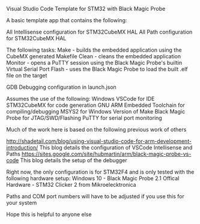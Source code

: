 Visual Studio Code Template for STM32 with Black Magic Probe

A basic template app that contains the following:

All Intellisense configuration for STM32CubeMX HAL
All Path configuration for STM32CubeMX HAL

The following tasks:
Make - builds the embedded application using the CubeMX generated Makefile
Clean - cleans the embedded application
Monitor - opens a PuTTY session using the Black Magic Probe's builtin Virtual Serial Port
Flash - uses the Black Magic Probe to load the built .elf file on the target

GDB Debugging configuration in launch.json

Assumes the use of the following:
Windows
VSCode for IDE
STM32CubeMX for code generation
GNU ARM Embedded Toolchain for compiling/debugging
MSYS2 for Windows Version of Make
Black Magic Probe for JTAG/SWD/Flashing
PuTTY for serial port monitoring

Much of the work here is based on the following previous work of others

http://shadetail.com/blog/using-visual-studio-code-for-arm-development-introduction/
This blog details the configuration of VSCode Intellisense and Paths
https://sites.google.com/site/hubmartin/arm/black-magic-probe-vs-code
This blog details the setup of the debugger

Right now, the only configuration is for STM32F4 and is only tested with the following hardware setup:
Windows 10 - Black Magic Probe 2.1 Offical Hardware - STM32 Clicker 2 from Mikroelecktronica

Paths and COM port numbers will have to be adjusted if you use this for your system

Hope this is helpful to anyone else